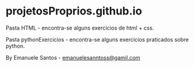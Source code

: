 ﻿# projetosProprios.github.io
 
 Pasta HTML - encontra-se alguns exercicios de html + css.
 
 Pasta pythonExercicios - encontra-se alguns exercicios praticados sobre python.
 
 By Emanuele Santos -  emanuelesanntoss@gamil.com
